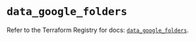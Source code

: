 # `data_google_folders`

Refer to the Terraform Registry for docs: [`data_google_folders`](https://registry.terraform.io/providers/hashicorp/google-beta/5.39.0/docs/data-sources/google_folders).
